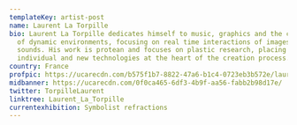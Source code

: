 ```yaml
---
templateKey: artist-post
name: Laurent La Torpille
bio: Laurent La Torpille dedicates himself to music, graphics and the creation
  of dynamic environments, focusing on real time interactions of images and
  sounds. His work is protean and focuses on plastic research, placing the
  individual and new technologies at the heart of the creation process.
country: France
profpic: https://ucarecdn.com/b575f1b7-8822-47a6-b1c4-0723eb3b572e/laurent_500c.gif
midbanner: https://ucarecdn.com/0f0ca465-6df3-4b9f-aa56-fabb2b98d17e/
twitter: TorpilleLaurent
linktree: Laurent_La_Torpille
currentexhibition: Symbolist refractions
---
```

